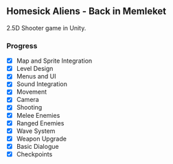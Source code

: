 ## Homesick Aliens - Back in Memleket
2.5D Shooter game in Unity.

### Progress
- [X] Map and Sprite Integration
- [X] Level Design
- [X] Menus and UI
- [X] Sound Integration
- [X] Movement
- [X] Camera
- [X] Shooting
- [X] Melee Enemies
- [X] Ranged Enemies
- [X] Wave System
- [X] Weapon Upgrade
- [X] Basic Dialogue
- [X] Checkpoints
